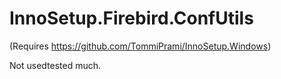 # InnoSetup.Firebird.ConfUtils

(Requires https://github.com/TommiPrami/InnoSetup.Windows)

Not usedtested much.
